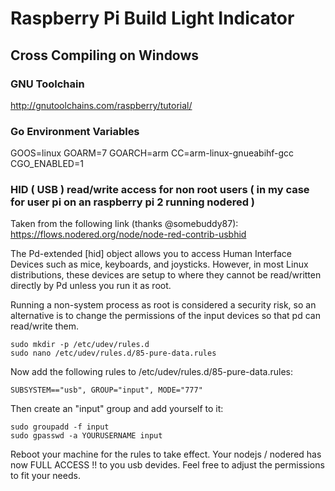 # Raspberry Pi Build Light Indicator

## Cross Compiling on Windows

### GNU Toolchain

http://gnutoolchains.com/raspberry/tutorial/

### Go Environment Variables

GOOS=linux
GOARM=7
GOARCH=arm
CC=arm-linux-gnueabihf-gcc
CGO_ENABLED=1

### HID ( USB ) read/write access for non root users ( in my case for user pi on an raspberry pi 2 running nodered )

Taken from the following link (thanks @somebuddy87):
https://flows.nodered.org/node/node-red-contrib-usbhid

The Pd-extended [hid] object allows you to access Human Interface Devices such as mice, keyboards, and joysticks. However, in most Linux distributions, these devices are setup to where they cannot be read/written directly by Pd unless you run it as root.

Running a non-system process as root is considered a security risk, so an alternative is to change the permissions of the input devices so that pd can read/write them.

```
sudo mkdir -p /etc/udev/rules.d
sudo nano /etc/udev/rules.d/85-pure-data.rules
```
Now add the following rules to /etc/udev/rules.d/85-pure-data.rules:

```
SUBSYSTEM=="usb", GROUP="input", MODE="777"
```

Then create an "input" group and add yourself to it:

```
sudo groupadd -f input
sudo gpasswd -a YOURUSERNAME input
```
Reboot your machine for the rules to take effect.
Your nodejs / nodered has now FULL ACCESS !! to you usb devides. Feel free to adjust the permissions to fit your needs.